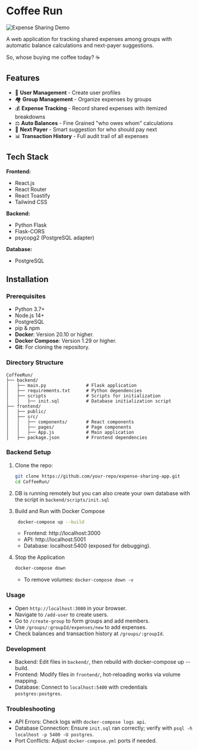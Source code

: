 # Coffee Run

<img alt="Expense Sharing Demo" src="/Users/nabiharaza/PycharmProjects/CoffeeRun/frontend/src/images/coffeeimg.png" title="Coffee Run"/>

A web application for tracking shared expenses among groups with automatic balance calculations and next-payer suggestions.

So, whose buying me coffee today? ☕️
## Features

- 👥 **User Management** - Create user profiles
- 🏘️ **Group Management** - Organize expenses by groups
- 💰 **Expense Tracking** - Record shared expenses with itemized breakdowns
- ⚖️ **Auto Balances** - Fine Grained "who owes whom" calculations
- 🔄 **Next Payer** - Smart suggestion for who should pay next
- 📊 **Transaction History** - Full audit trail of all expenses

## Tech Stack

**Frontend:**
- React.js
- React Router
- React Toastify
- Tailwind CSS

**Backend:**
- Python Flask
- Flask-CORS
- psycopg2 (PostgreSQL adapter)

**Database:**
- PostgreSQL

## Installation

### Prerequisites
- Python 3.7+
- Node.js 14+
- PostgreSQL
- pip & npm
- **Docker**: Version 20.10 or higher.
- **Docker Compose**: Version 1.29 or higher.
- **Git**: For cloning the repository.

### Directory Structure
````
CoffeeRun/
├── backend/
│   ├── main.py               # Flask application
│   ├── requirements.txt      # Python dependencies
│   ├── scripts               # Scripts for initialization
│   │   ├── init.sql          # Database initialization script  
├── frontend/
│   ├── public/
│   ├── src/
│   │   ├── components/       # React components
│   │   ├── pages/            # Page components
│   │   ├── App.js            # Main application
│   ├── package.json          # Frontend dependencies
````
### Backend Setup
1. Clone the repo:
   ```bash
   git clone https://github.com/your-repo/expense-sharing-app.git
   cd CoffeeRun/
   ```
2. DB is running remotely but you can also create your own database with the script in `backend/scripts/init.sql`  


3. Build and Run with Docker Compose
   ```bash
    docker-compose up --build
   ```
   - Frontend: http://localhost:3000
   - API: http://localhost:5001
   - Database: localhost:5400 (exposed for debugging).
   

4. Stop the Application
   ```bash
   docker-compose down
   ```
   - To remove volumes: `docker-compose down -v`

### Usage
- Open `http://localhost:3000` in your browser.
- Navigate to `/add-user` to create users.
- Go to `/create-group` to form groups and add members.
- Use `/groups/:groupId/expenses/new` to add expenses.
- Check balances and transaction history at `/groups/:groupId`.

### Development
- Backend: Edit files in `backend/`, then rebuild with docker-compose up --build.
- Frontend: Modify files in `frontend/`, hot-reloading works via volume mapping.
- Database: Connect to `localhost:5400` with credentials `postgres:postgres`.
### Troubleshooting
- API Errors: Check logs with `docker-compose logs api`.
- Database Connection: Ensure `init.sql` ran correctly; verify with `psql -h localhost -p 5400 -U postgres`.
- Port Conflicts: Adjust `docker-compose.yml` ports if needed.